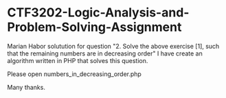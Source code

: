# CTF3202-Logic-Analysis-and-Problem-Solving-Assignment
Marian Habor solutution for question "2. Solve the above exercise [1], such that the remaining numbers are in decreasing order"  I have create an algorithm written in PHP that solves this question.

Please open numbers_in_decreasing_order.php

Many thanks.
